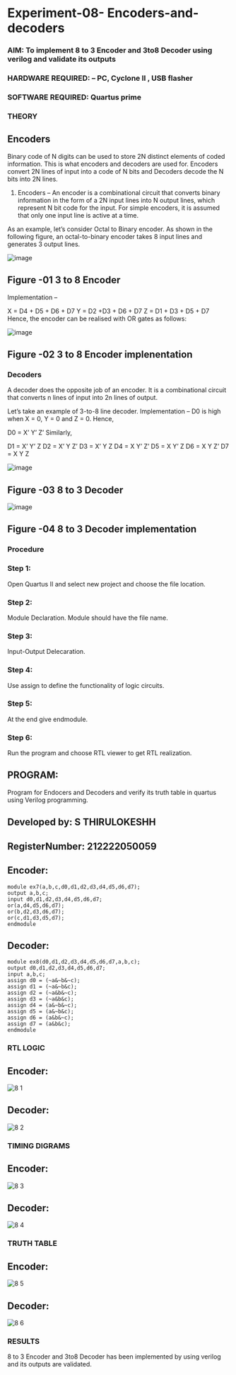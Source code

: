 # Experiment-08- Encoders-and-decoders 
### AIM: To implement 8 to 3 Encoder and  3to8 Decoder using verilog and validate its outputs
### HARDWARE REQUIRED:  – PC, Cyclone II , USB flasher
### SOFTWARE REQUIRED:   Quartus prime
### THEORY 

## Encoders
Binary code of N digits can be used to store 2N distinct elements of coded information. This is what encoders and decoders are used for. Encoders convert 2N lines of input into a code of N bits and Decoders decode the N bits into 2N lines.

1. Encoders –
An encoder is a combinational circuit that converts binary information in the form of a 2N input lines into N output lines, which represent N bit code for the input. For simple encoders, it is assumed that only one input line is active at a time.

As an example, let’s consider Octal to Binary encoder. As shown in the following figure, an octal-to-binary encoder takes 8 input lines and generates 3 output lines.

![image](https://user-images.githubusercontent.com/36288975/171543588-bc0746df-a173-4b35-989e-5fb7d385fe8a.png)
## Figure -01 3 to 8 Encoder 


Implementation –

X = D4 + D5 + D6 + D7
Y = D2 +D3 + D6 + D7
Z = D1 + D3 + D5 + D7 
Hence, the encoder can be realised with OR gates as follows:


![image](https://user-images.githubusercontent.com/36288975/171543740-68403b82-aa93-4c98-9343-f32b14885a2e.png)
## Figure -02 3 to 8 Encoder implenentation 

 ### Decoders 
A decoder does the opposite job of an encoder. It is a combinational circuit that converts n lines of input into 2n lines of output.

Let’s take an example of 3-to-8 line decoder.
Implementation –
D0 is high when X = 0, Y = 0 and Z = 0. Hence,

D0 = X’ Y’ Z’ 
Similarly,

D1 = X’ Y’ Z
D2 = X’ Y Z’
D3 = X’ Y Z
D4 = X Y’ Z’
D5 = X Y’ Z
D6 = X Y Z’
D7 = X Y Z 


![image](https://user-images.githubusercontent.com/36288975/171543978-ee2d0671-2846-40a1-8705-507fd6287a49.png)
## Figure -03 8 to 3 Decoder 



![image](https://user-images.githubusercontent.com/36288975/171543866-5a6eace6-8683-49d7-9c4f-a7cb30ec3035.png)
## Figure -04 8 to 3 Decoder implementation 

### Procedure
### Step 1:
Open Quartus II and select new project and choose the file location.

### Step 2:
Module Declaration. Module should have the file name.

### Step 3:
Input-Output Delecaration.

### Step 4:
Use assign to define the functionality of logic circuits.

### Step 5:
At the end give endmodule.

### Step 6:
Run the program and choose RTL viewer to get RTL realization.


## PROGRAM:
Program for Endocers and Decoders  and verify its truth table in quartus using Verilog programming.
## Developed by: S THIRULOKESHH
## RegisterNumber: 212222050059
## Encoder:
```
module ex7(a,b,c,d0,d1,d2,d3,d4,d5,d6,d7);
output a,b,c;
input d0,d1,d2,d3,d4,d5,d6,d7;
or(a,d4,d5,d6,d7);
or(b,d2,d3,d6,d7);
or(c,d1,d3,d5,d7);
endmodule
```
## Decoder:
```
module ex8(d0,d1,d2,d3,d4,d5,d6,d7,a,b,c);
output d0,d1,d2,d3,d4,d5,d6,d7;
input a,b,c;
assign d0 = (~a&~b&~c);
assign d1 = (~a&~b&c);
assign d2 = (~a&b&~c);
assign d3 = (~a&b&c);
assign d4 = (a&~b&~c);
assign d5 = (a&~b&c);
assign d6 = (a&b&~c);
assign d7 = (a&b&c);
endmodule
```
### RTL LOGIC  
## Encoder:
![8 1](https://user-images.githubusercontent.com/93427224/199722262-a792dc3d-f097-4776-aaa4-05b20ae332d6.png)


## Decoder:
![8 2](https://user-images.githubusercontent.com/93427224/199722282-77da3770-1a25-4dc5-929a-13b21b355bca.png)



### TIMING DIGRAMS  
## Encoder:
![8 3](https://user-images.githubusercontent.com/93427224/199722302-9d73534b-c2b7-4372-b409-3874cafa95e4.png)


## Decoder:
![8 4](https://user-images.githubusercontent.com/93427224/199722362-74e69412-0899-454b-ace8-08ab55523e88.png)


### TRUTH TABLE 
## Encoder:
![8 5](https://user-images.githubusercontent.com/93427224/199722693-1b352d1c-b2d1-4180-ba10-b23272efdd07.png)


## Decoder:
![8 6](https://user-images.githubusercontent.com/93427224/199723170-e824860d-4523-4087-99d4-db1810c5730a.png)




### RESULTS 
8 to 3 Encoder and 3to8 Decoder has been implemented by using verilog and its outputs are validated.
